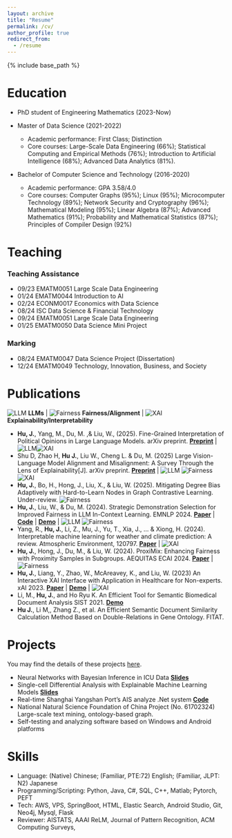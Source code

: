 ```yaml
---
layout: archive
title: "Resume"
permalink: /cv/
author_profile: true
redirect_from:
  - /resume
---
```


{% include base_path %}

Education
======
- PhD student of Engineering Mathematics (2023-Now)
- Master of Data Science (2021-2022)
  - Academic performance: First Class; Distinction
  - Core courses: Large-Scale Data Engineering (66%); Statistical Computing and Empirical Methods (76%); Introduction to Artificial Intelligence (68%); Advanced Data Analytics (81%). 

- Bachelor of Computer Science and Technology (2016-2020)
  - Academic performance: GPA 3.58/4.0
  - Core courses: Computer Graphs (95%); Linux (95%); Microcomputer Technology (89%); Network Security and Cryptography (96%); Mathematical Modeling (95%); Linear Algebra (87%); Advanced Mathematics (91%); Probability and Mathematical Statistics (87%); Principles of Compiler Design (92%) 


Teaching
======
### Teaching Assistance
*   09/23 EMATM0051 Large Scale Data Engineering
*	01/24 EMATM0044 Introduction to AI
*	02/24 ECONM0017 Economics with Data Science
*	08/24 ISC Data Science & Financial Technology
*	09/24 EMATM0051 Large Scale Data Engineering
*	01/25 EMATM0050 Data Science Mini Project

### Marking
* 08/24 EMATM0047 Data Science Project (Dissertation)
* 12/24 EMATM0049 Technology, Innovation, Business, and Society 

Publications
======

![LLM](/Users/hjy/gitProject/ym21669.github.io/images/pp_icons/llm.png) **LLMs**  | ![Fairness](/Users/hjy/gitProject/ym21669.github.io/images/pp_icons/fairness.png) **Fairness/Alignment** | ![XAI](/Users/hjy/gitProject/ym21669.github.io/images/pp_icons/xai.png) **Explainability/Interpretability**

*	**Hu, J.**, Yang, M., Du, M. ,& Liu, W., (2025). Fine-Grained Interpretation of Political Opinions in Large Language Models. arXiv preprint. [**Preprint**](https://arxiv.org/abs/2506.04774) |  ![LLM](/Users/hjy/gitProject/ym21669.github.io/images/pp_icons/llm.png)![XAI](/Users/hjy/gitProject/ym21669.github.io/images/pp_icons/xai.png) 
*	Shu D, Zhao H, **Hu J.**, Liu W., Cheng L. & Du, M. (2025) Large Vision-Language Model Alignment and Misalignment: A 
  Survey 
  Through the Lens of Explainability[J]. arXiv preprint. [**Preprint**](https://arxiv.org/abs/2501.01346) | ![LLM](/Users/hjy/gitProject/ym21669.github.io/images/pp_icons/llm.png) ![Fairness](/Users/hjy/gitProject/ym21669.github.io/images/pp_icons/fairness.png) ![XAI](/Users/hjy/gitProject/ym21669.github.io/images/pp_icons/xai.png) 
*	**Hu, J.**, Bo, H., Hong, J., Liu, X., & Liu, W. (2025). Mitigating Degree Bias Adaptively with Hard-to-Learn Nodes 
  in Graph Contrastive Learning. Under-review.  ![Fairness](/Users/hjy/gitProject/ym21669.github.io/images/pp_icons/fairness.png) 
*	**Hu, J.**, Liu, W., & Du, M. (2024). Strategic Demonstration Selection for Improved Fairness in LLM In-Context 
  Learning. EMNLP 2024. [**Paper**](https://arxiv.org/abs/2501.01346) | [**Code**](https://github.com/FairXAI/Strategic_ICL_Tabular) | [**Demo**](https://fairxai.github.io/demo/TabularICL/index.html) | ![LLM](/Users/hjy/gitProject/ym21669.github.io/images/pp_icons/llm.png) ![Fairness](/Users/hjy/gitProject/ym21669.github.io/images/pp_icons/fairness.png)
*	Yang, R., **Hu, J.**, Li, Z., Mu, J., Yu, T., Xia, J., ... & Xiong, H. (2024). Interpretable machine learning for 
  weather and climate prediction: A review. Atmospheric Environment, 120797. [**Paper**](https://www.sciencedirect.com/science/article/abs/pii/S1352231024004722) | ![XAI](/Users/hjy/gitProject/ym21669.github.io/images/pp_icons/xai.png) 
*	**Hu, J.**, Hong, J., Du, M., & Liu, W. (2024). ProxiMix: Enhancing Fairness with Proximity Samples in Subgroups. 
  AEQUITAS ECAI 2024. [**Paper**](https://arxiv.org/pdf/2410.01145) | ![Fairness](/Users/hjy/gitProject/ym21669.github.io/images/pp_icons/fairness.png) 
*	**Hu, J.**, Liang, Y., Zhao, W., McAreavey, K., and  Liu, W. (2023) An Interactive XAI Interface with Application in 
  Healthcare for Non-experts. xAI 2023. [**Paper**](https://seis.bristol.ac.uk/~wl14805/Publications/XAI2023-Hu.pdf) | [**Demo**](https://med-xai.jingcs.com/) | ![XAI](/Users/hjy/gitProject/ym21669.github.io/images/pp_icons/xai.png) 
*	Li, M., **Hu, J.**, and Ho Ryu K. An Efficient Tool for Semantic Biomedical Document Analysis SIST 2021. [**Demo**](https://jingcs.com/index.php/ei-an-efficient-tool-for-semantic-biomedical-document-analysis/) 
*	**Hu J.**, Li M,, Zhang Z., et al. An Efficient Semantic Document Similarity Calculation Method Based on Double-Relations in Gene Ontology. FITAT.

Projects
======

You may find the details of these projects [here](https://jingcs.com/index.php/category/projects/).

- Neural Networks with Bayesian Inference in ICU Data [**Slides**](https://jingcs.com/index.php/pytorchbayesian-inference-neural-network-in-mortality/)
- Single-cell Differential Analysis with Explainable Machine Learning Models [**Slides**](https://jingcs.com/index.php/pytorch-covid-19-single-cell-differential-analysis-with-explainable-machine-learning-models/)
- Real-time Shanghai Yangshan Port’s AIS analyze .Net system  [**Code**](https://github.com/jingcs/AIS-MapVis-Decoder)
- National Natural Science Foundation of China Project (No. 61702324)  Large-scale text mining, ontology-based graph.
- Self-testing and analyzing software based on Windows and Android platforms

Skills
======
* Language: (Native) Chinese; (Familiar, PTE:72) English; (Familiar, JLPT: N2) Japanese
* Programming/Scripting: Python, Java, C#, SQL, C++, Matlab; Pytorch, PEFT
* Tech: AWS, VPS, SpringBoot, HTML, Elastic Search, Android Studio, Git, Neo4j, Mysql, Flask
* Reviewer: AISTATS, AAAI ReLM, Journal of Pattern Recognition, ACM Computing Surveys,


<!--
Talks
======
See [Talks](xxxxx)

PDF format: [Jingyu's CV](../xxxxx.pdf).
-->

